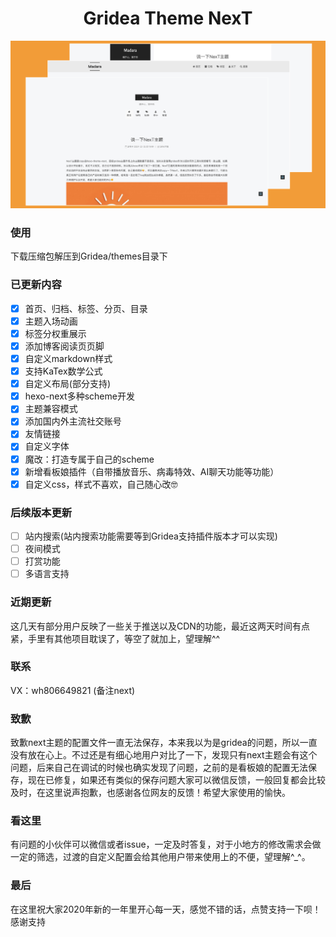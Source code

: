 <h1 align="center">
  Gridea Theme NexT
</h1>

![NexT主题概览](assets/images/overview.jpg)

### 使用
下载压缩包解压到Gridea/themes目录下

### 已更新内容

- [x] 首页、归档、标签、分页、目录
- [x] 主题入场动画
- [x] 标签分权重展示
- [x] 添加博客阅读页页脚
- [x] 自定义markdown样式
- [x] 支持KaTex数学公式
- [x] 自定义布局(部分支持)
- [x] hexo-next多种scheme开发
- [x] 主题兼容模式
- [x] 添加国内外主流社交账号
- [x] 友情链接
- [x] 自定义字体
- [x] 魔改：打造专属于自己的scheme
- [x] 新增看板娘插件（自带播放音乐、病毒特效、AI聊天功能等功能）
- [x] 自定义css，样式不喜欢，自己随心改🤓

### 后续版本更新
- [ ] 站内搜索(站内搜索功能需要等到Gridea支持插件版本才可以实现)
- [ ] 夜间模式
- [ ] 打赏功能
- [ ] 多语言支持

### 近期更新
这几天有部分用户反映了一些关于推送以及CDN的功能，最近这两天时间有点紧，手里有其他项目耽误了，等空了就加上，望理解^^

### 联系
VX：wh806649821 (备注next)
### 致歉
致歉next主题的配置文件一直无法保存，本来我以为是gridea的问题，所以一直没有放在心上。不过还是有细心地用户对比了一下，发现只有next主题会有这个问题，后来自己在调试的时候也确实发现了问题，之前的是看板娘的配置无法保存，现在已修复，如果还有类似的保存问题大家可以微信反馈，一般回复都会比较及时，在这里说声抱歉，也感谢各位网友的反馈！希望大家使用的愉快。

### 看这里
有问题的小伙伴可以微信或者issue，一定及时答复，对于小地方的修改需求会做一定的筛选，过渡的自定义配置会给其他用户带来使用上的不便，望理解^_^。

### 最后
在这里祝大家2020年新的一年里开心每一天，感觉不错的话，点赞支持一下呗！感谢支持
